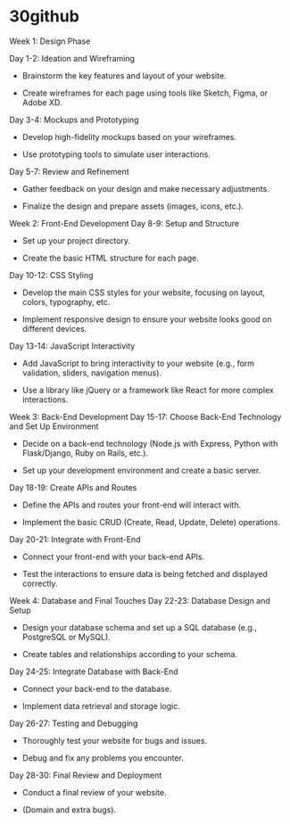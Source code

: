 # 30github

Week 1: Design Phase

Day 1-2: Ideation and Wireframing

  - Brainstorm the key features and layout of your website.

  - Create wireframes for each page using tools like Sketch, Figma, or Adobe XD.

Day 3-4: Mockups and Prototyping

  - Develop high-fidelity mockups based on your wireframes.

  - Use prototyping tools to simulate user interactions.

Day 5-7: Review and Refinement

  - Gather feedback on your design and make necessary adjustments.

  - Finalize the design and prepare assets (images, icons, etc.).

Week 2: Front-End Development
Day 8-9: Setup and Structure

  - Set up your project directory.

  - Create the basic HTML structure for each page.

Day 10-12: CSS Styling

  - Develop the main CSS styles for your website, focusing on layout, colors, typography, etc.

  - Implement responsive design to ensure your website looks good on different devices.

Day 13-14: JavaScript Interactivity

  - Add JavaScript to bring interactivity to your website (e.g., form validation, sliders, navigation menus).

  - Use a library like jQuery or a framework like React for more complex interactions.

Week 3: Back-End Development
  Day 15-17: Choose Back-End Technology and Set Up Environment

  - Decide on a back-end technology (Node.js with Express, Python with Flask/Django, Ruby on Rails, etc.).

  - Set up your development environment and create a basic server.

Day 18-19: Create APIs and Routes

  - Define the APIs and routes your front-end will interact with.

  - Implement the basic CRUD (Create, Read, Update, Delete) operations.

Day 20-21: Integrate with Front-End

  - Connect your front-end with your back-end APIs.

  - Test the interactions to ensure data is being fetched and displayed correctly.

Week 4: Database and Final Touches
  Day 22-23: Database Design and Setup

  - Design your database schema and set up a SQL database (e.g., PostgreSQL or MySQL).

  - Create tables and relationships according to your schema.

Day 24-25: Integrate Database with Back-End

  - Connect your back-end to the database.

  - Implement data retrieval and storage logic.

Day 26-27: Testing and Debugging

  - Thoroughly test your website for bugs and issues.

  - Debug and fix any problems you encounter.

Day 28-30: Final Review and Deployment

  - Conduct a final review of your website.

  - (Domain and extra bugs).
